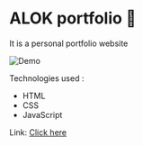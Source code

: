 # ALOK portfolio 📄
It is a personal portfolio website  

![Demo](https://github.com/alok8756/Alok_Portfolio/blob/main/image.png)

Technologies used : 
- HTML
- CSS
- JavaScript


Link: [Click here](https://alok-maddheshiya0010-portfolio.netlify.app/)
